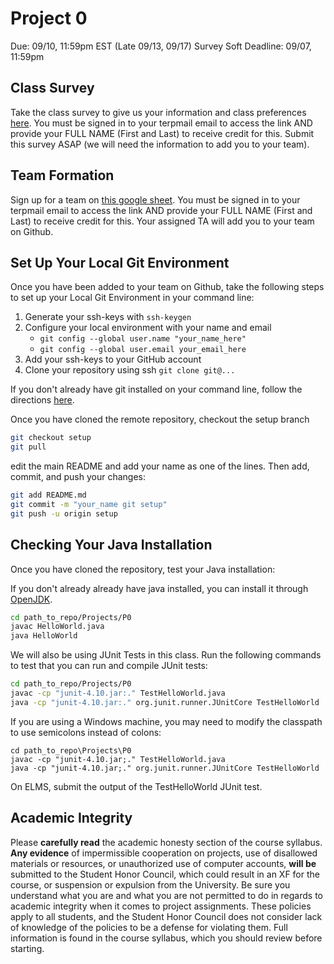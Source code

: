 # Project 0
Due: 09/10, 11:59pm EST (Late 09/13, 09/17)
Survey Soft Deadline: 09/07, 11:59pm

## Class Survey

Take the class survey to give us your information and class preferences [here](https://forms.gle/ZEkNzA9qPKvHWQRp6). You must be signed in to your terpmail email to access the link AND provide your FULL NAME (First and Last) to receive credit for this. Submit this survey ASAP (we will need the information to add you to your team).

## Team Formation

Sign up for a team on [this google sheet](https://docs.google.com/spreadsheets/d/1Vpk3ItHD1IkxlZtybxKcOvl4k_ZeH98llw5K6LoltDs/edit?usp=sharing). You must be signed in to your terpmail email to access the link AND provide your FULL NAME (First and Last) to receive credit for this.
Your assigned TA will add you to your team on Github. 

## Set Up Your Local Git Environment
Once you have been added to your team on Github, take the following steps to set up your Local Git Environment in your command line:

1. Generate your ssh-keys with ```ssh-keygen```
2. Configure your local environment with your name and email
      - ```git config --global user.name "your_name_here"```
      - ```git config --global user.email your_email_here```
3. Add your ssh-keys to your GitHub account 
4. Clone your repository using ssh ```git clone git@...```

If you don't already have git installed on your command line, follow the directions [here](https://git-scm.com/book/en/v2/Getting-Started-Installing-Git).

Once you have cloned the remote repository, checkout the setup branch

```bash
git checkout setup
git pull
```

edit the main README and add your name as one of the lines. Then add, commit, and push your changes:

```bash
git add README.md
git commit -m "your_name git setup"
git push -u origin setup
```

## Checking Your Java Installation

Once you have cloned the repository, test your Java installation:

If you don't already already have java installed, you can install it through [OpenJDK](https://openjdk.java.net/install/).

```bash
cd path_to_repo/Projects/P0
javac HelloWorld.java
java HelloWorld
```

We will also be using JUnit Tests in this class. Run the following commands to test that you can run and compile JUnit tests:

```bash
cd path_to_repo/Projects/P0
javac -cp "junit-4.10.jar:." TestHelloWorld.java 
java -cp "junit-4.10.jar:." org.junit.runner.JUnitCore TestHelloWorld
```

If you are using a Windows machine, you may need to modify the classpath to use semicolons instead of colons:

```
cd path_to_repo\Projects\P0
javac -cp "junit-4.10.jar;." TestHelloWorld.java
java -cp "junit-4.10.jar;." org.junit.runner.JUnitCore TestHelloWorld
```

On ELMS, submit the output of the TestHelloWorld JUnit test.

## Academic Integrity

Please **carefully read** the academic honesty section of the course syllabus. **Any evidence** of impermissible cooperation on projects, use of disallowed materials or resources, or unauthorized use of computer accounts, **will be** submitted to the Student Honor Council, which could result in an XF for the course, or suspension or expulsion from the University. Be sure you understand what you are and what you are not permitted to do in regards to academic integrity when it comes to project assignments. These policies apply to all students, and the Student Honor Council does not consider lack of knowledge of the policies to be a defense for violating them. Full information is found in the course syllabus, which you should review before starting.
